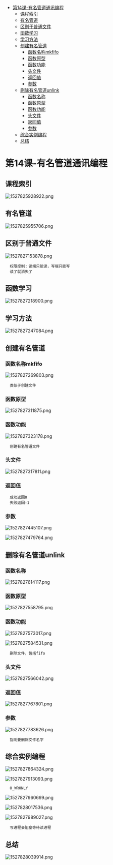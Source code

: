 <!-- TOC depthFrom:1 depthTo:6 withLinks:1 updateOnSave:1 orderedList:0 -->

- [第14课-有名管道通讯编程](#第14课-有名管道通讯编程)
	- [课程索引](#课程索引)
	- [有名管道](#有名管道)
	- [区别于普通文件](#区别于普通文件)
	- [函数学习](#函数学习)
	- [学习方法](#学习方法)
	- [创建有名管道](#创建有名管道)
		- [函数名称mkfifo](#函数名称mkfifo)
		- [函数原型](#函数原型)
		- [函数功能](#函数功能)
		- [头文件](#头文件)
		- [返回值](#返回值)
		- [参数](#参数)
	- [删除有名管道unlink](#删除有名管道unlink)
		- [函数名称](#函数名称)
		- [函数原型](#函数原型)
		- [函数功能](#函数功能)
		- [头文件](#头文件)
		- [返回值](#返回值)
		- [参数](#参数)
	- [综合实例编程](#综合实例编程)
	- [总结](#总结)

<!-- /TOC -->
# 第14课-有名管道通讯编程

## 课程索引

![1527825928922.png](image/1527825928922.png)

## 有名管道

![1527825955706.png](image/1527825955706.png)

## 区别于普通文件

![1527827153878.png](image/1527827153878.png)

      权限控制：读端只能读，写端只能写
      读了就消失了

## 函数学习

![1527827218900.png](image/1527827218900.png)

## 学习方法

![1527827247084.png](image/1527827247084.png)

## 创建有名管道

### 函数名称mkfifo

![1527827269803.png](image/1527827269803.png)

      类似于创建文件

### 函数原型

![1527827311875.png](image/1527827311875.png)

### 函数功能

![1527827323178.png](image/1527827323178.png)

      创建有名管道文件

### 头文件

![1527827317811.png](image/1527827317811.png)


### 返回值

      成功返回0
      失败返回-1

### 参数

![1527827445107.png](image/1527827445107.png)

![1527827479764.png](image/1527827479764.png)

## 删除有名管道unlink

### 函数名称

![1527827614117.png](image/1527827614117.png)

### 函数原型

![1527827558795.png](image/1527827558795.png)

### 函数功能

![1527827573017.png](image/1527827573017.png)

![1527827584531.png](image/1527827584531.png)

      删除文件，包括fifo

### 头文件

![1527827566042.png](image/1527827566042.png)

### 返回值

![1527827767801.png](image/1527827767801.png)

### 参数

![1527827783626.png](image/1527827783626.png)

      指明要删除文件名字


## 综合实例编程

![1527827864324.png](image/1527827864324.png)

![1527827913093.png](image/1527827913093.png)

      O_WRONLY

![1527827960699.png](image/1527827960699.png)

![1527828017536.png](image/1527828017536.png)

![1527827989027.png](image/1527827989027.png)

      写进程会阻塞等待读进程

## 总结

![1527828039914.png](image/1527828039914.png)
